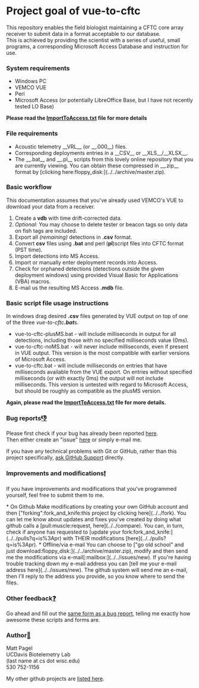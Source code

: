 # Project goal of vue-to-cftc #
This repository enables the field biologist maintaining a CFTC core array receiver to submit data in a format acceptable to our database.<br>
This is achieved by providing the scientist with a series of useful, small programs, a corresponding Microsoft Access Database and instruction for use.

### System requirements
<ul><li>Windows PC<br>
</li><li>VEMCO VUE<br>
</li><li>Perl<br>
</li><li>Microsoft Access (or potentially LibreOffice Base, but I have not recently tested LO Base)
</li></ul>
 <strong>Please read the <a href='ImportToAccess.txt'>ImportToAccess.txt</a> file for more details</strong><br>

### File requirements
  <ul><li>Acoustic telemetry __VRL__ (or __.000__) files.</li>
  <li>Corresponding deployments entries in a __CSV__ or __XLS__/__XLSX__.</li>
  <li>The __.bat__ and __.pl__ scripts from this lovely online repository that you are currently viewing. You can obtain these compressed in __.zip__ format by [clicking here:floppy_disk:](../../archive/master.zip).</li></ul>

### Basic workflow
This documentation assumes that you've already used VEMCO's VUE to download your data from a receiver.

1. Create a **vdb** with time drift-corrected data.
1. <em>Optional:</em> You may choose to delete tester or beacon tags so only data on fish tags are included.
1. Export all <em>(remaining)</em> detections in **.csv** format.
1. Convert **csv** files using **.bat** and perl (**pl**)script files into CFTC format (PST time).
1. Import detections into MS Access.
1. Import or manually enter deployment records into Access.
1. Check for orphaned detections (detections outside the given deployment windows) using provided Visual Basic for Applications (VBA) macros.
1. E-mail us the resulting MS Access **.mdb** file.

### Basic script file usage instructions
 In windows drag desired **.csv** files generated by VUE output on top of one of the three <em>vue-to-cftc<strong>.bat</strong></em>s.<br>
  * vue-to-cftc-plusMS.bat - will include milliseconds in output for all detections, including those with no specified milliseconds value (0ms).
  * vue-to-cftc-noMS.bat - will never include milliseconds, even if present in VUE output. This version is the most compatible with earlier versions of Microsoft Access.
  * vue-to-cftc.bat - will include milliseconds on entries that have milliseconds available from the VUE export. On entries without specified milliseconds (or with exactly 0ms) the output will not include milliseconds. This version is untested with regard to Microsoft Access, but should be roughly as compatible as the plusMS version.
 
**Again, please read the <a href='ImportToAccess.txt'>ImportToAccess.txt</a> file for more details.**

### Bug reports[:thumbsdown:](../../issues/new)
Please first check if your bug has already been reported [here](../../issues?q=is%3Aissue).<br>
Then either create an "issue" [here](../../issues/new) or simply e-mail me.

If you have any technical problems with Git or GitHub, rather than this project specifically, [ask GitHub Support](https://github.com/contact) directly.

### Improvements and modifications[:exclamation:](../../fork)
<p>If you have improvements and modifications that you've programmed yourself, feel free to submit them to me.</p>
* On Github
  Make modifications by creating your own GitHub account and then ["forking":fork_and_knife:this project by clicking here](../../fork). You can let me know about updates and fixes you've created by doing what github calls a [pull:muscle:request, here](../../compare).  You can, in turn, check if anyone has requested to [update your fork:fork_and_knife:](../../pulls?q=is%3Apr) with THEIR modifications [here](../../pulls?q=is%3Apr).
* Offline/via e-mail
  You can choose to ["go old school" and just download:floppy_disk:](../../archive/master.zip), modify and then send me the modifications via e-mail[:mailbox:](../../issues/new). If you're having trouble tracking down my e-mail address you can [tell me your e-mail address here](../../issues/new). The github system will send me an e-mail, then I'll reply to the address you provide, so you know where to send the files.

### Other feedback[:question:](../../issues/new)
Go ahead and fill out the [same form as a bug report](../../issues/new), telling me exactly how awesome these scripts and forms are.

### Author[:book:](../../../)
  Matt Pagel<br>
  UCDavis Biotelemetry Lab<br>
  (last name at cs dot wisc.edu)<br>
  530 752-1156

My other github projects are [listed here](../../../).<br>

